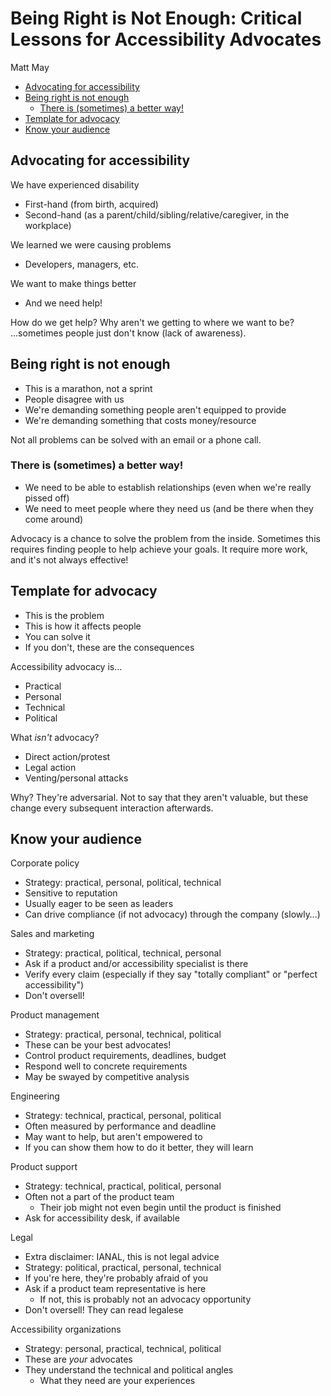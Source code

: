 # Being Right is Not Enough: Critical Lessons for Accessibility Advocates

Matt May

* [Advocating for accessibility](#advocating-for-accessibility)
* [Being right is not enough](#being-right-is-not-enough)
  * [There is (sometimes) a better way!](#there-is-sometimes-a-better-way)
* [Template for advocacy](#template-for-advocacy)
* [Know your audience](#know-your-audience)

## Advocating for accessibility

We have experienced disability

* First-hand (from birth, acquired)
* Second-hand (as a parent/child/sibling/relative/caregiver, in the workplace)

We learned we were causing problems

* Developers, managers, etc.

We want to make things better

* And we need help!

How do we get help? Why aren't we getting to where we want to be?  
…sometimes people just don't know (lack of awareness).

## Being right is not enough

* This is a marathon, not a sprint
* People disagree with us
* We're demanding something people aren't equipped to provide
* We're demanding something that costs money/resource

Not all problems can be solved with an email or a phone call.

### There is (sometimes) a better way!

* We need to be able to establish relationships (even when we're really pissed off)
* We need to meet people where they need us (and be there when they come around)

Advocacy is a chance to solve the problem from the inside. Sometimes this requires finding people to help achieve your goals. It require more work, and it's not always effective!

## Template for advocacy

* This is the problem
* This is how it affects people
* You can solve it
* If you don't, these are the consequences

Accessibility advocacy is…

* Practical
* Personal
* Technical
* Political

What *isn't* advocacy?

* Direct action/protest
* Legal action
* Venting/personal attacks

Why? They're adversarial. Not to say that they aren't valuable, but these change every subsequent interaction afterwards.

## Know your audience

Corporate policy

* Strategy: practical, personal, political, technical
* Sensitive to reputation
* Usually eager to be seen as leaders
* Can drive compliance (if not advocacy) through the company (slowly…)

Sales and marketing

* Strategy: practical, political, technical, personal
* Ask if a product and/or accessibility specialist is there
* Verify every claim (especially if they say "totally compliant" or "perfect accessibility")
* Don't oversell!

Product management

* Strategy: practical, personal, technical, political
* These can be your best advocates!
* Control product requirements, deadlines, budget
* Respond well to concrete requirements
* May be swayed by competitive analysis

Engineering

* Strategy: technical, practical, personal, political
* Often measured by performance and deadline
* May want to help, but aren't empowered to
* If you can show them how to do it better, they will learn

Product support

* Strategy: technical, practical, political, personal
* Often not a part of the product team
  * Their job might not even begin until the product is finished
* Ask for accessibility desk, if available

Legal

* Extra disclaimer: IANAL, this is not legal advice
* Strategy: political, practical, personal, technical
* If you're here, they're probably afraid of you
* Ask if a product team representative is here
  * If not, this is probably not an advocacy opportunity
* Don't oversell! They can read legalese

Accessibility organizations

* Strategy: personal, practical, technical, political
* These are *your* advocates
* They understand the technical and political angles
  * What they need are your experiences

